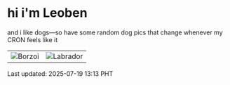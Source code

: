 # hi i'm Leoben

and i like dogs—so have some random dog pics that change whenever my CRON feels like it

|  |  |
|--------|----------|
| ![Borzoi](https://random-dog-vercel.vercel.app/api/random-borzoi?v=1752901982) | ![Labrador](https://random-dog-vercel.vercel.app/api/random-labrador?v=1752901982) |

Last updated: 2025-07-19 13:13 PHT
